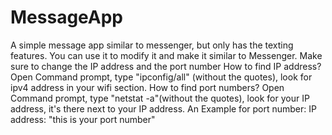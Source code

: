 # MessageApp
A simple message app similar to messenger, but only has the texting features. You can use it to modify it and make it similar to Messenger.
Make sure to change the IP address and the port number
How to find IP address?
Open Command prompt, type "ipconfig/all" (without the quotes), look for ipv4 address in your wifi section.
How to find port numbers?
Open Command prompt, type "netstat -a"(without the quotes), look for your IP address, it's there next to your IP address.
An Example for port number:
IP address: "this is your port number"
